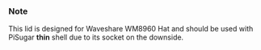 ### Note
This lid is designed for Waveshare WM8960 Hat and should be used with PiSugar **thin** shell due to its socket on the downside.
